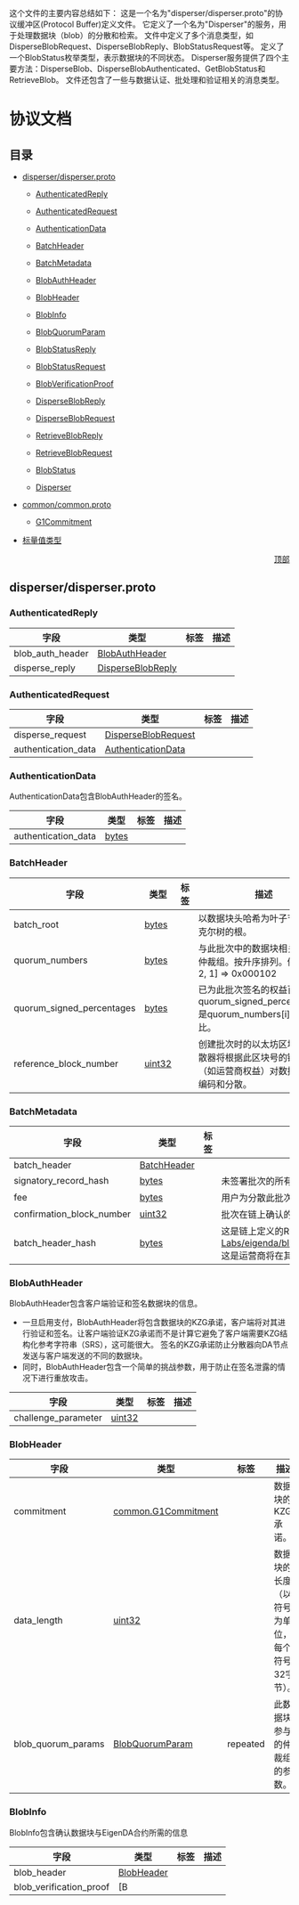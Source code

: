 这个文件的主要内容总结如下：
这是一个名为"disperser/disperser.proto"的协议缓冲区(Protocol Buffer)定义文件。
它定义了一个名为"Disperser"的服务，用于处理数据块（blob）的分散和检索。
文件中定义了多个消息类型，如DisperseBlobRequest、DisperseBlobReply、BlobStatusRequest等。
定义了一个BlobStatus枚举类型，表示数据块的不同状态。
Disperser服务提供了四个主要方法：DisperseBlob、DisperseBlobAuthenticated、GetBlobStatus和RetrieveBlob。
文件还包含了一些与数据认证、批处理和验证相关的消息类型。






# 协议文档
<a name="top"></a>

## 目录

- [disperser/disperser.proto](#disperser_disperser-proto)
  - [AuthenticatedReply](#disperser-AuthenticatedReply)
  - [AuthenticatedRequest](#disperser-AuthenticatedRequest)
  - [AuthenticationData](#disperser-AuthenticationData)
  - [BatchHeader](#disperser-BatchHeader)
  - [BatchMetadata](#disperser-BatchMetadata)
  - [BlobAuthHeader](#disperser-BlobAuthHeader)
  - [BlobHeader](#disperser-BlobHeader)
  - [BlobInfo](#disperser-BlobInfo)
  - [BlobQuorumParam](#disperser-BlobQuorumParam)
  - [BlobStatusReply](#disperser-BlobStatusReply)
  - [BlobStatusRequest](#disperser-BlobStatusRequest)
  - [BlobVerificationProof](#disperser-BlobVerificationProof)
  - [DisperseBlobReply](#disperser-DisperseBlobReply)
  - [DisperseBlobRequest](#disperser-DisperseBlobRequest)
  - [RetrieveBlobReply](#disperser-RetrieveBlobReply)
  - [RetrieveBlobRequest](#disperser-RetrieveBlobRequest)

  - [BlobStatus](#disperser-BlobStatus)

  - [Disperser](#disperser-Disperser)

- [common/common.proto](#common_common-proto)
  - [G1Commitment](#common-G1Commitment)

- [标量值类型](#scalar-value-types)

<a name="disperser_disperser-proto"></a>
<p align="right"><a href="#top">顶部</a></p>

## disperser/disperser.proto

<a name="disperser-AuthenticatedReply"></a>

### AuthenticatedReply

| 字段 | 类型 | 标签 | 描述 |
| ----- | ---- | ----- | ----------- |
| blob_auth_header | [BlobAuthHeader](#disperser-BlobAuthHeader) |  |  |
| disperse_reply | [DisperseBlobReply](#disperser-DisperseBlobReply) |  |  |

<a name="disperser-AuthenticatedRequest"></a>

### AuthenticatedRequest

| 字段 | 类型 | 标签 | 描述 |
| ----- | ---- | ----- | ----------- |
| disperse_request | [DisperseBlobRequest](#disperser-DisperseBlobRequest) |  |  |
| authentication_data | [AuthenticationData](#disperser-AuthenticationData) |  |  |

<a name="disperser-AuthenticationData"></a>

### AuthenticationData
AuthenticationData包含BlobAuthHeader的签名。

| 字段 | 类型 | 标签 | 描述 |
| ----- | ---- | ----- | ----------- |
| authentication_data | [bytes](#bytes) |  |  |

<a name="disperser-BatchHeader"></a>

### BatchHeader

| 字段 | 类型 | 标签 | 描述 |
| ----- | ---- | ----- | ----------- |
| batch_root | [bytes](#bytes) |  | 以数据块头哈希为叶子节点的默克尔树的根。 |
| quorum_numbers | [bytes](#bytes) |  | 与此批次中的数据块相关的所有仲裁组。按升序排列。例如：[0, 2, 1] => 0x000102 |
| quorum_signed_percentages | [bytes](#bytes) |  | 已为此批次签名的权益百分比。quorum_signed_percentages[i]是quorum_numbers[i]的百分比。 |
| reference_block_number | [uint32](#uint32) |  | 创建批次时的以太坊区块号。分散器将根据此区块号的链上信息（如运营商权益）对数据块进行编码和分散。 |

<a name="disperser-BatchMetadata"></a>

### BatchMetadata

| 字段 | 类型 | 标签 | 描述 |
| ----- | ---- | ----- | ----------- |
| batch_header | [BatchHeader](#disperser-BatchHeader) |  |  |
| signatory_record_hash | [bytes](#bytes) |  | 未签署批次的所有运营商公钥的哈希。 |
| fee | [bytes](#bytes) |  | 用户为分散此批次支付的费用。它是big.Int值的字节表示。 |
| confirmation_block_number | [uint32](#uint32) |  | 批次在链上确认的以太坊区块号。 |
| batch_header_hash | [bytes](#bytes) |  | 这是链上定义的ReducedBatchHeader的哈希，参见：https://github.com/Layr-Labs/eigenda/blob/master/contracts/src/interfaces/IEigenDAServiceManager.sol#L43 这是运营商将在其上签名的消息。 |

<a name="disperser-BlobAuthHeader"></a>

### BlobAuthHeader
BlobAuthHeader包含客户端验证和签名数据块的信息。
- 一旦启用支付，BlobAuthHeader将包含数据块的KZG承诺，客户端将对其进行验证和签名。让客户端验证KZG承诺而不是计算它避免了客户端需要KZG结构化参考字符串（SRS），这可能很大。
  签名的KZG承诺防止分散器向DA节点发送与客户端发送的不同的数据块。
- 同时，BlobAuthHeader包含一个简单的挑战参数，用于防止在签名泄露的情况下进行重放攻击。

| 字段 | 类型 | 标签 | 描述 |
| ----- | ---- | ----- | ----------- |
| challenge_parameter | [uint32](#uint32) |  |  |

<a name="disperser-BlobHeader"></a>

### BlobHeader

| 字段 | 类型 | 标签 | 描述 |
| ----- | ---- | ----- | ----------- |
| commitment | [common.G1Commitment](#common-G1Commitment) |  | 数据块的KZG承诺。 |
| data_length | [uint32](#uint32) |  | 数据块的长度（以符号为单位，每个符号32字节）。 |
| blob_quorum_params | [BlobQuorumParam](#disperser-BlobQuorumParam) | repeated | 此数据块参与的仲裁组的参数。 |

<a name="disperser-BlobInfo"></a>

### BlobInfo
BlobInfo包含确认数据块与EigenDA合约所需的信息

| 字段 | 类型 | 标签 | 描述 |
| ----- | ---- | ----- | ----------- |
| blob_header | [BlobHeader](#disperser-BlobHeader) |  |  |
| blob_verification_proof | [B


